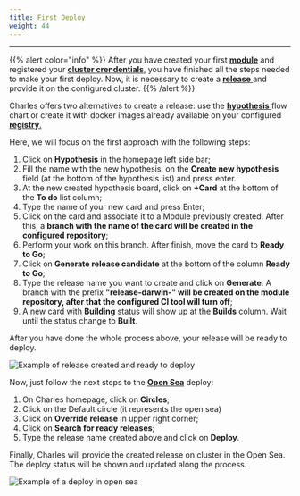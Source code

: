 ```yaml
---
title: First Deploy
weight: 44
---
```


---

{{% alert color="info" %}}
After you have created your first [**module**](/docs-charles/get-started/creating-your-first-module/_index2/) and registered your [**cluster crendentials**,](/docs-charles/get-started/defining-a-workspace/deploy-environment/) you have finished all the steps needed to make your first deploy. Now, it is necessary to create a [**release** ](/docs-charles/reference/releases/) and provide it on the configured cluster.
{{% /alert %}}

Charles offers two alternatives to create a release: use the [**hypothesis** ](/docs-charles/reference/hyphotesis/) flow chart or create it with docker images already available on your configured [**registry**.](/docs-charles/get-started/defining-a-workspace/_index2/)

Here, we will focus on the first approach with the following steps:

1. Click on **Hypothesis** in the homepage left side bar; 
2. Fill the name with the new hypothesis, on the **Create new hypothesis** field \(at the bottom of the hypothesis list\) and press enter.
3. At the new created hypothesis board, click on **+Card** at the bottom of the **To do** list column;
4. Type the name of your new card and press Enter; 
5. Click on the card and associate it to a Module previously created. After this, a **branch with the name of the card will be created in the configured repository**; 
6. Perform your work on this branch. After finish, move the card to **Ready to Go**; 
7. Click on **Generate release candidate** at the bottom of the column **Ready to Go**;
8. Type the release name you want to create and click on **Generate**. A branch with the prefix **"release-darwin-" will be created on the module repository, after that the configured CI tool will turn off**;
9. A new card with **Building** status will show up at the **Builds** column. Wait until the status change to **Built**. 

After you have done the whole process above, your release will be ready to deploy.

![Example of release created and ready to deploy](/docs-charles/primeiro_deploy-1-%20%282%29%20%282%29.png)

Now, just follow the next steps to the [**Open Sea**](/docs-charles/key-concepts/) deploy:

1. On Charles homepage, click on **Circles**; 
2. Click on the Default circle \(it represents the open sea\) 
3. Click on **Override release** in upper right corner; 
4. Click on **Search for ready releases**;
5. Type the release name created above and click on **Deploy**.

Finally, Charles will provide the created release on cluster in the Open Sea. The deploy status will be shown and updated along the process.

![Example of a deploy in open sea](/docs-charles/primeiro-deploy%20%281%29%20%281%29%20%282%29.gif)
